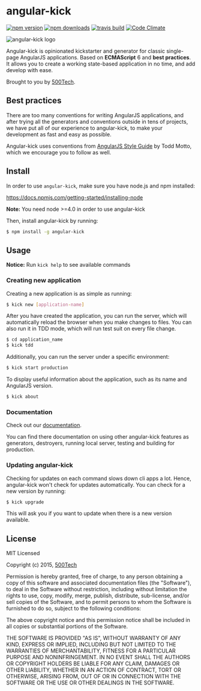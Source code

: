 # angular-kick

[![npm version](https://badge.fury.io/js/angular-kick.svg)](http://npmjs.com/packages/angular-kick)
[![npm downloads](https://img.shields.io/npm/dm/angular-kick.svg)](http://npmjs.com/packages/angular-kick)
[![travis build](https://travis-ci.org/500tech/angular-kick.svg?branch=master)](https://travis-ci.org/500tech/angular-kick)
[![Code Climate](https://codeclimate.com/github/500tech/angular-kick/badges/gpa.svg)](https://codeclimate.com/github/500tech/angular-kick)

![angular-kick logo](http://static.angular-kick.com/kick-logo.png)

Angular-kick is opinionated kickstarter and generator for classic single-page AngularJS applications. Based on **ECMAScript** 6 and **best practices**. It allows you to create a working state-based application in no time, and add develop with ease.

Brought to you by [500Tech](http://500tech.com).


## Best practices

There are too many conventions for writing AngularJS applications, and after trying all the generators and conventions outside in tens of projects, we have put all of our experience to angular-kick, to make your development as fast and easy as possible.

Angular-kick uses conventions from [AngularJS Style Guide](https://github.com/toddmotto/angularjs-styleguide) by Todd Motto, which we encourage you to follow as well.


## Install

In order to use `angular-kick`, make sure you have node.js and npm installed:

https://docs.npmjs.com/getting-started/installing-node

**Note:** You need node >=4.0 in order to use angular-kick

Then, install angular-kick by running:

```sh
$ npm install -g angular-kick
```


## Usage

**Notice:** Run ```kick help``` to see available commands

### Creating new application

Creating a new application is as simple as running:

```sh
$ kick new [application-name]
```

After you have created the application, you can run the server, 
which will automatically reload the browser when you make changes to files. 
You can also run it in TDD mode, which will run test suit on every file change. 

```sh
$ cd application_name
$ kick tdd
```

Additionally, you can run the server under a specific environment:

```sh
$ kick start production
```

To display useful information about the application, such as its name and AngularJS version.

```sh
$ kick about
```

### Documentation

Check out our [documentation](http://www.angular-kick.com).

You can find there documentation on using other angular-kick features as generators, destroyers, running local server, testing and building for production.


### Updating angular-kick

Checking for updates on each command slows down cli apps a lot. Hence, angular-kick won't check for updates automatically.
You can check for a new version by running:

```sh
$ kick upgrade
```

This will ask you if you want to update when there is a new version available.


## License

MIT Licensed

Copyright (c) 2015, [500Tech](http://500tech.com)

Permission is hereby granted, free of charge, to any person obtaining a copy of this software and associated
documentation files (the "Software"), to deal in the Software without restriction, including without limitation the
rights to use, copy, modify, merge, publish, distribute, sub-license, and/or sell copies of the Software, and to
permit persons to whom the Software is furnished to do so, subject to the following conditions:

The above copyright notice and this permission notice shall be included in all copies or substantial portions of the
Software.

THE SOFTWARE IS PROVIDED "AS IS", WITHOUT WARRANTY OF ANY KIND, EXPRESS OR IMPLIED, INCLUDING BUT NOT LIMITED TO THE
WARRANTIES OF MERCHANTABILITY, FITNESS FOR A PARTICULAR PURPOSE AND NONINFRINGEMENT. IN NO EVENT SHALL THE AUTHORS OR
COPYRIGHT HOLDERS BE LIABLE FOR ANY CLAIM, DAMAGES OR OTHER LIABILITY, WHETHER IN AN ACTION OF CONTRACT, TORT OR
OTHERWISE, ARISING FROM, OUT OF OR IN CONNECTION WITH THE SOFTWARE OR THE USE OR OTHER DEALINGS IN THE SOFTWARE.
